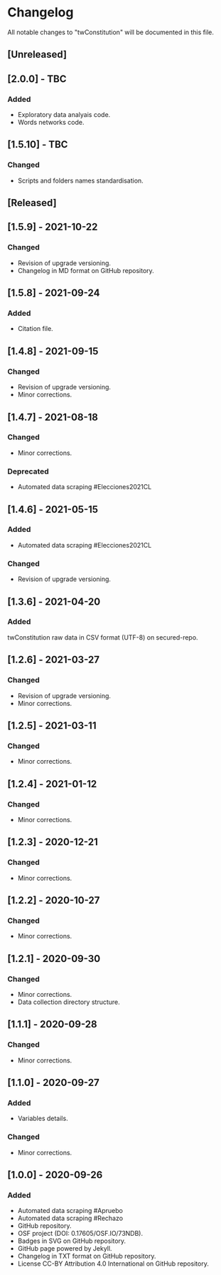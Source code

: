# Changelog
All notable changes to "twConstitution" will be documented in this file.

## [Unreleased]

## [2.0.0] - TBC
### Added
- Exploratory data analyais code.
- Words networks code.

## [1.5.10] - TBC
### Changed
- Scripts and folders names standardisation.

## [Released]

## [1.5.9] - 2021-10-22
### Changed
- Revision of upgrade versioning.
- Changelog in MD format on GitHub repository.

## [1.5.8] - 2021-09-24
### Added
- Citation file.

## [1.4.8] - 2021-09-15
### Changed
- Revision of upgrade versioning.
- Minor corrections.

## [1.4.7] - 2021-08-18
### Changed
- Minor corrections.
### Deprecated
- Automated data scraping #Elecciones2021CL

## [1.4.6] - 2021-05-15
### Added
- Automated data scraping #Elecciones2021CL
### Changed
- Revision of upgrade versioning.

## [1.3.6] - 2021-04-20
### Added
twConstitution raw data in CSV format (UTF-8) on secured-repo.

## [1.2.6] - 2021-03-27
### Changed
- Revision of upgrade versioning.
- Minor corrections.

## [1.2.5] - 2021-03-11
### Changed
- Minor corrections.

## [1.2.4] - 2021-01-12
### Changed
- Minor corrections.

## [1.2.3] - 2020-12-21
### Changed
- Minor corrections.

## [1.2.2] - 2020-10-27
### Changed
- Minor corrections.

## [1.2.1] - 2020-09-30
### Changed
- Minor corrections.
- Data collection directory structure.

## [1.1.1] - 2020-09-28
### Changed
- Minor corrections.

## [1.1.0] - 2020-09-27
### Added
- Variables details.
### Changed
- Minor corrections.

## [1.0.0] - 2020-09-26
### Added
- Automated data scraping #Apruebo
- Automated data scraping #Rechazo
- GitHub repository.
- OSF project (DOI: 0.17605/OSF.IO/73NDB).
- Badges in SVG on GitHub repository.
- GitHub page powered by Jekyll.
- Changelog in TXT format on GitHub repository.
- License CC-BY Attribution 4.0 International on GitHub repository.